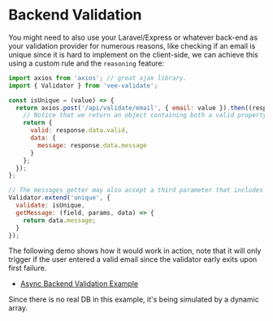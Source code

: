 # Backend Validation

You might need to also use your Laravel/Express or whatever back-end as your validation provider for numerous reasons, like checking if an email is unique since it is hard to implement on the client-side, we can achieve this using a custom rule and the `reasoning` feature:

```js
import axios from 'axios'; // great ajax library.
import { Validator } from 'vee-validate';

const isUnique = (value) => {
  return axios.post('/api/validate/email', { email: value }).then((response) => {
    // Notice that we return an object containing both a valid property and a data property.
    return {
      valid: response.data.valid,
      data: {
        message: response.data.message
      }
    };
  });
};

// The messages getter may also accept a third parameter that includes the data we returned earlier.
Validator.extend('unique', {
  validate: isUnique,
  getMessage: (field, params, data) => {
    return data.message;
  }
});
```

The following demo shows how it would work in action, note that it will only trigger if the user entered a valid email since the validator early exits upon first failure.

* [Async Backend Validation Example](https://logaretm.github.io/vee-validate/examples/async-backend-validation.html)

Since there is no real DB in this example, it's being simulated by a dynamic array.
